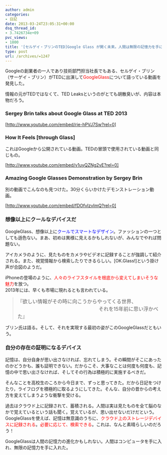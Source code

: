 ```yaml
---
author: admin
categories:
- 日記
date: 2013-03-24T23:05:31+00:00
dsq_thread_id:
- 3.7426734e+09
pvc_views:
- 1800
title: '[セルゲイ・ブリンのTED]Google Glass が開く未来。人間は無限の記憶力を手に入れられるか？'
type: post
url: /archives/=1247
---
```


Googleの創業者の一人であり技術部門担当社長でもある、セルゲイ・ブリン（サーゲイ・ブリン）がTEDに出演して<font color="#ff0000">GoogleGlass</font>について語っている動画を発見した。

情報の元がTEDではなくて、TED Leaksというのがとても胡散臭いが、内容は本物だろう。

### Sergey Brin talks about Google Glass at TED 2013

[http://www.youtube.com/embed/rie-hPVJ7Sw?rel=0]

### How It Feels [through Glass]

これはGoogleから公開されている動画。TEDの冒頭で使用されている動画と同じもの。

[http://www.youtube.com/embed/v1uyQZNg2vE?rel=0]

### Amazing Google Glasses Demonstration by Sergey Brin

別の動画でこんなのも見つけた。30分くらいかけたデモンストレーション動画。

[http://www.youtube.com/embed/fDOfvIzvImQ?rel=0]

### 想像以上にクールなデバイスだ

GoogleGlass、想像以上に<font color="#0000ff">クールでスマートなデザイン</font>。ファッションの一つとしても遜色ない。まあ、初めは異様に見えるかもしれないが、みんなでやれば問題ない。

アイカメラのように、見たものをカメラやビデオに記録することが強調して紹介される。また、視覚情報から検索したりできるらしい。[OK.Glass!]という掛け声が合図のようだ。

iPhoneの登場のように、<font color="#ff0000">人々のライフスタイルを根底から変えてしまいそうな魅力</font>を放つ。   
2013年には、早くも市場に現れるとも言われている。

> <font size="3">『欲しい情報がその時に向こうからやってくる世界、 <br />&#160;&#160;&#160;&#160;&#160;&#160;&#160;&#160;&#160;&#160;&#160;&#160;&#160;&#160;&#160;&#160;&#160;&#160;&#160;&#160;&#160;&#160;&#160;&#160;&#160;&#160;&#160;&#160;&#160;&#160;&#160;&#160;&#160;&#160;&#160;&#160;&#160;&#160;&#160;&#160;&#160;&#160;&#160;&#160;&#160;&#160;&#160;&#160;&#160;&#160;&#160;&#160;&#160;&#160;&#160;&#160;&#160; それを15年前に思い浮かべた』</font>

ブリン氏は語る。そして、それを実現する最初の姿がこのGoogleGlassだともいう。

### 自分の存在の証明になるデバイス

記憶は、自分自身が思い出さなければ、忘れてしまう。その瞬間がそこにあったのかどうかも、誰も証明できない。だからこそ、大事なことは何度も何度も、記憶の中で思い出さなければ、そしてその行為は積極的に実施するべきだ。

そんなことを高校生のころから今日まで、ずっと思ってきた。だから日記をつけたり，ライフログを積極的に取るようにしてきた。そんな、自分の昔からの考え方を変えてしまうような衝撃を受ける。

過去はクラウド上に記録されて、蓄積される。人間は実は見たものを全て脳のなかで覚えているという話も聞く。覚えているが、思い出せないだけだという。GoogleGlassを使えば、記憶は無意識のうちに、<font color="#ff0000">クラウド上のストレージデバイスに記録される</font>。<font color="#ff0000">必要に応じて、検索できる</font>。これは、なんと素晴らしいのだろう！

GoogleGlassは人間の記憶力の進化かもしれない。人間はコンピュータを手に入れ、無限の記憶力を手に入れた。